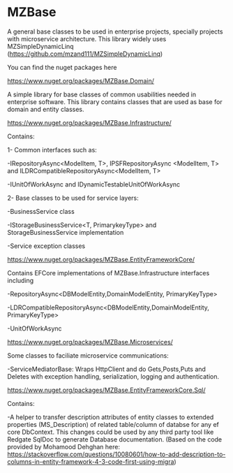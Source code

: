 # MZBase
A general base classes to be used in enterprise projects, specially projects with microservice architecture. This library widely uses MZSimpleDynamicLinq (https://github.com/mzand111/MZSimpleDynamicLinq)


You can find the nuget packages here 


https://www.nuget.org/packages/MZBase.Domain/

A simple library for base classes of common usabilities needed in enterprise software. 
This library contains classes that are used as base for domain and entity classes.


https://www.nuget.org/packages/MZBase.Infrastructure/

Contains:

1- Common interfaces such as:

  -IRepositoryAsync<ModelItem, T>, IPSFRepositoryAsync <ModelItem, T> and ILDRCompatibleRepositoryAsync<ModelItem, T>
  
  -IUnitOfWorkAsync and IDynamicTestableUnitOfWorkAsync

2- Base classes to be used for service layers:

  -BusinessService class
  
  -IStorageBusinessService<T, PrimarykeyType> and StorageBusinessService implementation
  
  -Service exception classes


https://www.nuget.org/packages/MZBase.EntityFrameworkCore/

Contains EFCore implementations of MZBase.Infrastructure interfaces including

  -RepositoryAsync<DBModelEntity,DomainModelEntity, PrimaryKeyType>
  
  -LDRCompatibleRepositoryAsync<DBModelEntity,DomainModelEntity, PrimaryKeyType>
  
  -UnitOfWorkAsync<T>


https://www.nuget.org/packages/MZBase.Microservices/

Some classes to faciliate microservice communications:

  -ServiceMediatorBase<T>: Wraps HttpClient and do Gets,Posts,Puts and Deletes with exception handling, serialization, logging and authentication. 

https://www.nuget.org/packages/MZBase.EntityFrameworkCore.Sql/

Contains:

  -A helper to transfer description attributes of entity classes to extended properties (MS_Description) of related table/column of databse for any ef core DbContext. This changes could be used by any third party tool like Redgate SqlDoc to generate Database documentation. (Based on the code provided by Mohamood Dehghan here: https://stackoverflow.com/questions/10080601/how-to-add-description-to-columns-in-entity-framework-4-3-code-first-using-migra)
